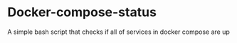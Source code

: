 # Docker-compose-status
A simple bash script that checks if all of services in docker compose are up
